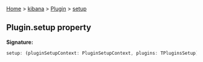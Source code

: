 [Home](./index) &gt; [kibana](./kibana.md) &gt; [Plugin](./kibana.plugin.md) &gt; [setup](./kibana.plugin.setup.md)

## Plugin.setup property

<b>Signature:</b>

```typescript
setup: (pluginSetupContext: PluginSetupContext, plugins: TPluginsSetup) => TSetup | Promise<TSetup>;
```
